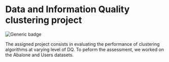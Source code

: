 # Data and Information Quality clustering project
![Generic badge](https://img.shields.io/badge/Score:-3/3-<COLOR>.svg)

The assigned project consists in evaluating the performance of clustering algorithms at varying level of DQ. To peform the assessment, we worked on the Abalone and Users datasets.
